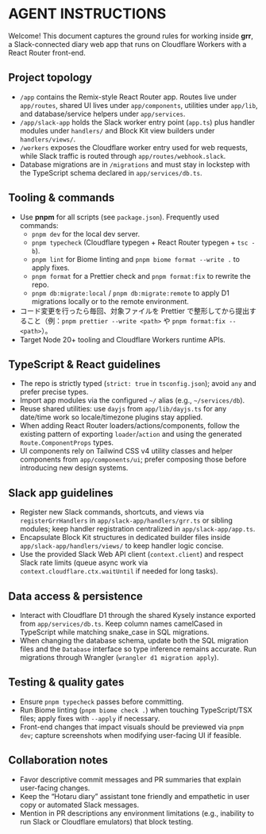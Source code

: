 # AGENT INSTRUCTIONS

Welcome! This document captures the ground rules for working inside **grr**, a Slack-connected diary web app that runs on Cloudflare Workers with a React Router front-end.

## Project topology

- `/app` contains the Remix-style React Router app. Routes live under `app/routes`, shared UI lives under `app/components`, utilities under `app/lib`, and database/service helpers under `app/services`.
- `/app/slack-app` holds the Slack worker entry point (`app.ts`) plus handler modules under `handlers/` and Block Kit view builders under `handlers/views/`.
- `/workers` exposes the Cloudflare worker entry used for web requests, while Slack traffic is routed through `app/routes/webhook.slack`.
- Database migrations are in `/migrations` and must stay in lockstep with the TypeScript schema declared in `app/services/db.ts`.

## Tooling & commands

- Use **pnpm** for all scripts (see `package.json`). Frequently used commands:
  - `pnpm dev` for the local dev server.
  - `pnpm typecheck` (Cloudflare typegen + React Router typegen + `tsc -b`).
  - `pnpm lint` for Biome linting and `pnpm biome format --write .` to apply fixes.
  - `pnpm format` for a Prettier check and `pnpm format:fix` to rewrite the repo.
  - `pnpm db:migrate:local` / `pnpm db:migrate:remote` to apply D1 migrations locally or to the remote environment.
- コード変更を行ったら毎回、対象ファイルを Prettier で整形してから提出すること（例：`pnpm prettier --write <path>` や `pnpm format:fix -- <path>`）。
- Target Node 20+ tooling and Cloudflare Workers runtime APIs.

## TypeScript & React guidelines

- The repo is strictly typed (`strict: true` in `tsconfig.json`); avoid `any` and prefer precise types.
- Import app modules via the configured `~/` alias (e.g., `~/services/db`).
- Reuse shared utilities: use `dayjs` from `app/lib/dayjs.ts` for any date/time work so locale/timezone plugins stay applied.
- When adding React Router loaders/actions/components, follow the existing pattern of exporting `loader`/`action` and using the generated `Route.ComponentProps` types.
- UI components rely on Tailwind CSS v4 utility classes and helper components from `app/components/ui`; prefer composing those before introducing new design systems.

## Slack app guidelines

- Register new Slack commands, shortcuts, and views via `registerGrrHandlers` in `app/slack-app/handlers/grr.ts` or sibling modules; keep handler registration centralized in `app/slack-app/app.ts`.
- Encapsulate Block Kit structures in dedicated builder files inside `app/slack-app/handlers/views/` to keep handler logic concise.
- Use the provided Slack Web API client (`context.client`) and respect Slack rate limits (queue async work via `context.cloudflare.ctx.waitUntil` if needed for long tasks).

## Data access & persistence

- Interact with Cloudflare D1 through the shared Kysely instance exported from `app/services/db.ts`. Keep column names camelCased in TypeScript while matching snake_case in SQL migrations.
- When changing the database schema, update both the SQL migration files and the `Database` interface so type inference remains accurate. Run migrations through Wrangler (`wrangler d1 migration apply`).

## Testing & quality gates

- Ensure `pnpm typecheck` passes before committing.
- Run Biome linting (`pnpm biome check .`) when touching TypeScript/TSX files; apply fixes with `--apply` if necessary.
- Front-end changes that impact visuals should be previewed via `pnpm dev`; capture screenshots when modifying user-facing UI if feasible.

## Collaboration notes

- Favor descriptive commit messages and PR summaries that explain user-facing changes.
- Keep the “Hotaru diary” assistant tone friendly and empathetic in user copy or automated Slack messages.
- Mention in PR descriptions any environment limitations (e.g., inability to run Slack or Cloudflare emulators) that block testing.
